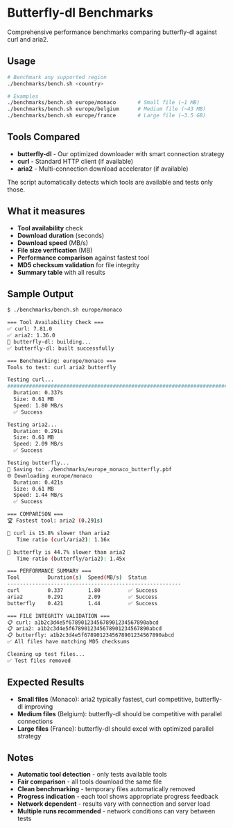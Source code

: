 # Butterfly-dl Benchmarks

Comprehensive performance benchmarks comparing butterfly-dl against curl and aria2.

## Usage

```bash
# Benchmark any supported region
./benchmarks/bench.sh <country>

# Examples
./benchmarks/bench.sh europe/monaco       # Small file (~1 MB)
./benchmarks/bench.sh europe/belgium      # Medium file (~43 MB)  
./benchmarks/bench.sh europe/france       # Large file (~3.5 GB)
```

## Tools Compared

- **butterfly-dl** - Our optimized downloader with smart connection strategy
- **curl** - Standard HTTP client (if available)
- **aria2** - Multi-connection download accelerator (if available)

The script automatically detects which tools are available and tests only those.

## What it measures

- **Tool availability** check
- **Download duration** (seconds)
- **Download speed** (MB/s)
- **File size verification** (MB)
- **Performance comparison** against fastest tool
- **MD5 checksum validation** for file integrity
- **Summary table** with all results

## Sample Output

```bash
$ ./benchmarks/bench.sh europe/monaco

=== Tool Availability Check ===
✅ curl: 7.81.0
✅ aria2: 1.36.0
🔨 butterfly-dl: building...
✅ butterfly-dl: built successfully

=== Benchmarking: europe/monaco ===
Tools to test: curl aria2 butterfly

Testing curl...
######################################################################## 100.0%
  Duration: 0.337s
  Size: 0.61 MB
  Speed: 1.80 MB/s
  ✅ Success

Testing aria2...
  Duration: 0.291s
  Size: 0.61 MB
  Speed: 2.09 MB/s
  ✅ Success

Testing butterfly...
📁 Saving to: ./benchmarks/europe_monaco_butterfly.pbf
🌐 Downloading europe/monaco
  Duration: 0.421s
  Size: 0.61 MB
  Speed: 1.44 MB/s
  ✅ Success

=== COMPARISON ===
🏆 Fastest tool: aria2 (0.291s)

🐌 curl is 15.8% slower than aria2
   Time ratio (curl/aria2): 1.16x

🐌 butterfly is 44.7% slower than aria2
   Time ratio (butterfly/aria2): 1.45x

=== PERFORMANCE SUMMARY ===
Tool         Duration(s)  Speed(MB/s)  Status    
--------------------------------------------------------
curl         0.337        1.80         ✅ Success
aria2        0.291        2.09         ✅ Success
butterfly    0.421        1.44         ✅ Success

=== FILE INTEGRITY VALIDATION ===
📋 curl: a1b2c3d4e5f6789012345678901234567890abcd
📋 aria2: a1b2c3d4e5f6789012345678901234567890abcd
📋 butterfly: a1b2c3d4e5f6789012345678901234567890abcd
✅ All files have matching MD5 checksums

Cleaning up test files...
✅ Test files removed
```

## Expected Results

- **Small files** (Monaco): aria2 typically fastest, curl competitive, butterfly-dl improving
- **Medium files** (Belgium): butterfly-dl should be competitive with parallel connections
- **Large files** (France): butterfly-dl should excel with optimized parallel strategy

## Notes

- **Automatic tool detection** - only tests available tools
- **Fair comparison** - all tools download the same file
- **Clean benchmarking** - temporary files automatically removed
- **Progress indication** - each tool shows appropriate progress feedback
- **Network dependent** - results vary with connection and server load
- **Multiple runs recommended** - network conditions can vary between tests